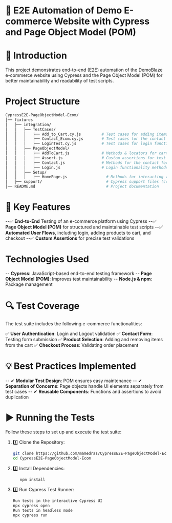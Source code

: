 # 🛒 E2E Automation of Demo E-commerce Website with Cypress and Page Object Model (POM)

# 📌 Introduction

This project demonstrates end-to-end (E2E) automation of the DemoBlaze e-commerce website using Cypress and the Page Object Model (POM) for better maintainability and readability of test scripts.

# Project Structure
 ```sh
CypressE2E-PageObjectModel-Ecom/
│── fixtures
│   ├── integration/
│   │   ├── TestCases/
│   │   │   ├── Add_to_Cart.cy.js         # Test cases for adding items to the cart
│   │   │   ├── Contact_Ecom.cy.js        # Test cases for the contact form
│   │   │   ├── LoginTest.cy.js           # Test cases for login functionality
│   │   ├── PageObjectModel/
│   │   │   ├── AddToCart.js              # Methods & locators for cart functionality
│   │   │   ├── Assert.js                 # Custom assertions for test validations
│   │   │   ├── Contact.js                # Methods for the contact form
│   │   │   ├── Login.js                  # Login functionality methods
│   │   ├── Setup/
│   │   │   ├── HomePage.js                 # Methods for interacting with the homepage
│   ├── support/                            # Cypress support files (commands and utilities)
│── README.md                               # Project documentation
```

# 🚀 Key Features

--✅ **End-to-End** Testing of an e-commerce platform using Cypress
--✅ **Page Object Model (POM)** for structured and maintainable test scripts
--✅ **Automated User Flows**, including login, adding products to cart, and checkout
--✅ **Custom Assertions** for precise test validations

# Technologies Used
-- **Cypress**: JavaScript-based end-to-end testing framework
-- **Page Object Model (POM)**: Improves test maintainability
-- **Node.js & npm**: Package management
# 🔍 Test Coverage
The test suite includes the following e-commerce functionalities:

✅ **User Authentication**: Login and Logout validation
✅ **Contact Form**: Testing form submission
✅ **Product Selection**: Adding and removing items from the cart
✅ **Checkout Process**: Validating order placement

# 💡 Best Practices Implemented
-- ✔ **Modular Test Design**: POM ensures easy maintenance
-- ✔ **Separation of Concerns**:  Page objects handle UI elements separately from test cases
-- ✔ **Reusable Components**: Functions and assertions to avoid duplication
# ▶️ Running the Tests

Follow these steps to set up and execute the test suite:

1. 1️⃣ Clone the Repository:
   ```sh
   git clone https://github.com/mamedras/CypressE2E-PageObjectModel-Ecom.git
   cd CypressE2E-PageObjectModel-Ecom

2. 2️⃣ Install Dependencies:

   ```sh
      npm install
3. 3️⃣ Run Cypress Test Runner:
     ```sh
    Run tests in the interactive Cypress UI
    npx cypress open    
    Run tests in headless mode
    npx cypress run
    ```
    
